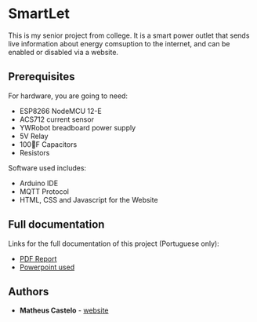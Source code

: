 # SmartLet
This is my senior project from college. It is a smart power outlet that sends live information about energy comsuption to the internet, and can be enabled or disabled via a website. 

## Prerequisites

For hardware, you are going to need:
* ESP8266 NodeMCU 12-E
* ACS712 current sensor
* YWRobot breadboard power supply
* 5V Relay
* 100F Capacitors
* Resistors

Software used includes:
* Arduino IDE
* MQTT Protocol
* HTML, CSS and Javascript for the Website

## Full documentation

Links for the full documentation of this project (Portuguese only):
* [PDF Report](https://drive.google.com/open?id=1XgMW0h40ele-HPp-aRzl_WVo0HEFLZl5) 
* [Powerpoint used](https://drive.google.com/open?id=1_a2mNrGj9fHSWVXHj9gvDjzcptS3R17q)

## Authors

* **Matheus Castelo** - [website](https://mattcbr.github.io)

